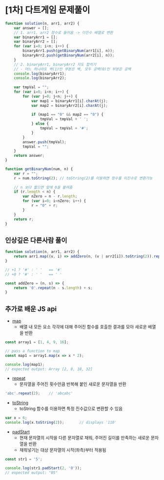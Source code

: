 # [1차] 다트게임 문제풀이

```javascript
function solution(n, arr1, arr2) {
    var answer = [];
    // 1. arr1, arr2 정수로 들어옴 -> 이진수 배열로 변환
    var binaryArr1 = [];
    var binaryArr2 = [];
    for (var i=0; i<n; i++) {
        binaryArr1.push(getBinaryNum(arr1[i], n));
        binaryArr2.push(getBinaryNum(arr2[i], n));
    }
    // 2. binaryArr1, binaryArr2 지도 합치기
    // - 어느 하나라도 벽(1)인 부분은 벽, 모두 공백(0)인 부분은 공백
    console.log(binaryArr1);
    console.log(binaryArr2);
    
    var tmpVal = "";
    for (var i=0; i<n; i++) {
        for (var j=0; j<n; j++) {
            var map1 = binaryArr1[i].charAt(j);
            var map2 = binaryArr2[i].charAt(j);
            
            if (map1 == "0" && map2 == "0") {
                tmpVal = tmpVal + ' ';
            } else {
                tmpVal = tmpVal + '#';
            }
        }
        answer.push(tmpVal);
        tmpVal = "";
    }
    return answer;
}

function getBinaryNum(num, n) {
    var r = "";
    r = num.toString(2); // toString(2)를 이용하면 정수를 이진수로 변환가능
    
    // n 보다 짧으면 앞에 0을 붙여줌 
    if (r.length < n) {
        var nZero = n - r.length;
        for (var i=0; i<nZero; i++) {
            r = "0" + r;
        }
    }
    return r;
}
```

## 인상깊은 다른사람 풀이

```javascript
function solution(n, arr1, arr2) {
    return arr1.map((v, i) => addZero(n, (v | arr2[i]).toString(2)).replace(/1|0/g, a => +a ? '#' : ' '));
}

// +1 ? '#' : ' '   == '#'
// +0 ? '#' : ' '   == ' ' 

const addZero = (n, s) => {
    return '0'.repeat(n - s.length) + s;
}
```

## **추가로 배운 JS api**

* [map](https://developer.mozilla.org/ko/docs/Web/JavaScript/Reference/Global_Objects/Array/map)
  * 배열 내 모든 요소 각각에 대해 주어진 함수를 호출한 결과를 모아 새로운 배열을 반환

```js
const array1 = [1, 4, 9, 16];

// pass a function to map
const map1 = array1.map(x => x * 2);

console.log(map1);
// expected output: Array [2, 8, 18, 32]
```

* [repeat](https://developer.mozilla.org/ko/docs/Web/JavaScript/Reference/Global_Objects/String/repeat)
  * 문자열을 주어진 횟수만큼 반복해 붙인 새로운 문자열을 반환

```js
'abc'.repeat(2);    // 'abcabc'
```

* [toString](https://developer.mozilla.org/ko/docs/Web/JavaScript/Reference/Global_Objects/Number/toString)
  * toString 함수를 이용하면 특정 진수값으로 변환할 수 있음

```js
var x = 6;
console.log(x.toString(2));       // displays '110'
```

  * [padStart](https://developer.mozilla.org/ko/docs/Web/JavaScript/Reference/Global_Objects/String/padStart)
    * 현재 문자열의 시작을 다른 문자열로 채워, 주어진 길이를 만족하는 새로운 문자열을 반환
    * 채워넣기는 대상 문자열의 시작(좌측)부터 적용됨

```js
const str1 = '5';

console.log(str1.padStart(2, '0'));
// expected output: "05"
```
